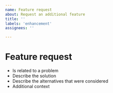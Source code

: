 ```yaml
---
name: Feature request
about: Request an additional feature
title: ''
labels: 'enhancement'
assignees: ''

---
```

# Feature request

* Is related to a problem
* Describe the solution
* Describe the alternatives that were considered
* Additional context
